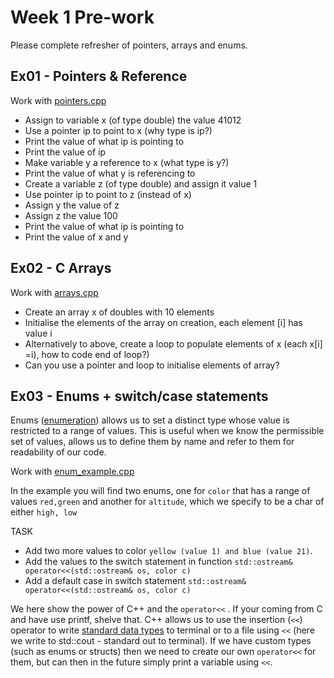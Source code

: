 Week 1 Pre-work
=========================

Please complete refresher of pointers, arrays and enums.

Ex01 - Pointers & Reference
--------------------

Work with [pointers.cpp](./starter/pointers.cpp)

* Assign to variable x (of type double) the value 41012
* Use a pointer ip to point to x (why type is ip?)
* Print the value of what ip is pointing to
* Print the value of ip
* Make variable y a reference to x (what type is y?)
* Print the value of what y is referencing to
* Create a variable z (of type double) and assign it value 1
* Use pointer ip to point to z (instead of x)
* Assign y the value of z
* Assign z the value 100
* Print the value of what ip is pointing to
* Print the value of x and y 

Ex02 - C Arrays
--------

Work with [arrays.cpp](./starter/arrays.cpp)

* Create an array x of doubles with 10 elements
* Initialise the elements of the array on creation, each element [i] has value i
* Alternatively to above, create a loop to populate elements of x (each x[i] =i), how to code end of loop?)
* Can you use a pointer and loop to initialise elements of array?

Ex03 - Enums + switch/case statements
--------

Enums ([enumeration](https://en.cppreference.com/w/cpp/language/enum)) allows us to set a distinct type whose value is restricted to a range of values. This is useful when we know the permissible set of values, allows us to define them by name and refer to them for readability of our code. 

Work with [enum_example.cpp](./starter/enum_exammple.cpp)

In the example you will find two enums, one for `color` that has a range of values `red,green` and another for `altitude`, which we specify to be a char of either `high, low`   

TASK

* Add two more values to color `yellow (value 1) and blue (value 21)`. 
* Add the values to the switch statement in function `std::ostream& operator<<(std::ostream& os, color c)`
* Add a default case in switch statement `std::ostream& operator<<(std::ostream& os, color c)`

We here show the power of C++ and the `operator<<` . If your coming from C and have use printf, shelve that. C++ allows us to use the insertion (`<<`) operator to write [standard data types](https://en.cppreference.com/w/cpp/language/types) to terminal or to a file using `<<` (here we write to std::cout  - standard out to terminal). If we have custom types (such as enums or structs) then we need to create our own `operator<<` for them, but can then in the future simply print a variable using `<<`.

